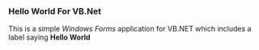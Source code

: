 ### Hello World For VB.Net

This is a simple *Windows Forms* application for VB.NET which includes a label saying **Hello World**
